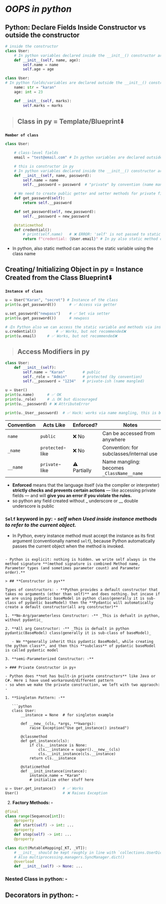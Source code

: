 # **_OOPS in python_**

## **Python: Declare Fields Inside Constructor vs outside the constructor**

```py
# inside the constructor
class User:
    # In python variables declared inside the __init__() constructor are the instance variable, unique memory to each object.⬇️
    def __init__(self, name, age):
        self.name = name
        self.age = age
```

```py
class User:
# In python fields/variables are declared outside the __init__() constructor, are class-level fields but these are shared by all instances of the class. (same memory for all the instances)
    name: str = "karan"
    age: int = 23

    def __init__(self, marks):
        self.marks = marks
```

> ## **Class in py = Template/Blueprint⬇️**

**`Member of class`**

```python
class User:

    # class-level fields
    email = "test@email.com" # In python variables are declared outside the __init__() constructor, are class-level fields but these are shared by all instances of the class. (same memory for all the instances)

    # this is constructor in py
    # In python variables declared inside the __init__() constructor are the instance variable, unique memory to each object.⬇️
    def __init__(self, name, password):
        self.name = name
        self.__password = password  # "private" by convention (name mangling)

    # We need to create public getter and setter methods for private fields (variables) in order to access and modify their values from outside the class(using instance)
    def get_password(self):
        return self.__password

    def set_password(self, new_password):
        self.__password = new_password

    @staticmethod
    def credential():
        # print(self.name)   # ❌ ERROR: 'self' is not passed to static method
        return f"credential: {User.email}" # In py also static method can access the static variable using the class name
```

- In python, also static method can access the static variable using the class name

## **Creating/ Initializing Object in py = Instance Created from the Class Blueprint⬇️**

**`Instance of class`**

```python
u = User("Karan", "secret") # Instance of the class
print(u.get_password())      # ✅ Access via getter

u.set_password("newpass")    # ✅ Set via setter
print(u.get_password())      # newpass

# ℹ️In Python also we can access the static variable and methods via instace(but not recommended) , always call static members via the class name.⬇️
u.credential()         # ✅ Works, but not recommended❌
print(u.email)     # ✅ Works, but not recommended❌

```

> ## **Access Modifiers in py**

```python
class User:
    def __init__(self):
        self.name = "Karan"        # public
        self._role = "Admin"       # protected (by convention)
        self.__password = "1234"   # private-ish (name mangled)

u = User()
print(u.name)      # ✅ OK
print(u._role)     # ⚠️ OK but discouraged
print(u.__password) # ❌ AttributeError

print(u._User__password)  # ✅ Hack: works via name mangling, this is because python does not enforces the strict checking like java and c#

```

| Convention | Acts Like        | Enforced?    | Notes                                     |
| ---------- | ---------------- | ------------ | ----------------------------------------- |
| `name`     | `public`         | ❌ No        | Can be accessed from anywhere             |
| `_name`    | `protected`-like | ❌ No        | Convention: for subclasses/internal use   |
| `__name`   | `private`-like   | ⚠️ Partially | Name mangling: becomes `_ClassName__name` |

- **Enforced** means that the language itself (via the compiler or interpreter) **strictly checks and prevents certain actions** — like accessing private fields — and will **give you an error if you violate the rules.**
- so python any field created without \_ underscore or \_\_ double underscore is public

### **`Self`** keyword in py: - _self when Used inside instance methods to refer to the current object._

- In Python, every instance method must accept the instance as its first argument (conventionally named `self`), because Python automatically passes the current object when the method is invoked.
```

- Python is explicit: nothing is hidden. we write self always in the method signature **(method signature is combined Method name, Parameter types (and sometimes parameter count) and Parameter order).**

> ## **Constructor in py⬇️**

Types of constructors: - **Python provides a default constructor that takes no arguments (other than self)** and does nothing. but incase if we are using pydantic baseModel in python class(generally it is sub-class of pydantic baseModel) then the **Pydantic will automatically create a default constructor(all arg constructor)**

1. **No-Arg/parameterless Constructor: -** _This is defualt in python, without pydantic_

2. **All arg Constructor: -** _This is defualt in python pydantic(BaseModel) class(generally it is sub-class of baseModel)_

   - We **generally inherit this pydantic BaseModel, while creating the python class**, and then this **subclass** of pydantic baseModel is called pydantic model

3. **semi-Parameterized Constructor: -**

> ### Private Constructor in py⬇️

- Python does **not has built-in private constructors** like Java or C#. Here i have used workaround/different pattern
- so when we make the private construction, we left with two appraoch: -

1. **Singleton Pattern: -**

   ```python
   class User:
       __instance = None  # for singleton example

       def __new__(cls, *args, **kwargs):
           raise Exception("Use get_instance() instead")

       @classmethod
       def get_instance(cls):
           if cls.__instance is None:
               cls.__instance = super().__new__(cls)
               cls.__init_instance(cls.__instance)
           return cls.__instance

       @staticmethod
       def __init_instance(instance):
           instance.name = "Karan"
           # initialize other stuff here
   ```

   ```python
   u = User.get_instance()   # ✅ Works
   User()                    # ❌ Raises Exception
   ```

2. **Factory Methods: -**

```py
@final
class range(Sequence[int]):
    @property
    def start(self) -> int: ...
    @property
    def stop(self) -> int: ...
    @property

class dict(MutableMapping[_KT, _VT]):
    # __init__ should be kept roughly in line with `collections.UserDict.__init__`, which has similar semantics
    # Also multiprocessing.managers.SyncManager.dict()
    @overload
    def __init__(self) -> None: ...
```

### **Nested Class in python: -**

## **Decorators in python: -**
